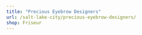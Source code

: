 ```yaml
---
title: "Precious Eyebrow Designers"
url: /salt-lake-city/precious-eyebrow-designers/
shop: Friseur
---
```

